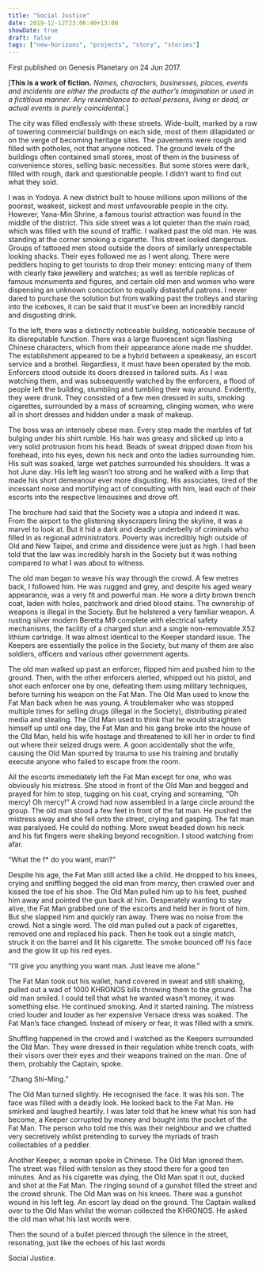 ```yaml
---
title: "Social Justice"
date: 2019-12-12T23:06:40+13:00
showDate: true
draft: false
tags: ["new-horizons", "projects", "story", "stories"]
---
```


First published on Genesis Planetary on 24 Jun 2017.

[__This is a work of fiction.__ _Names, characters, businesses, places, events and incidents are either the products of the author’s imagination or used in a fictitious manner. Any resemblance to actual persons, living or dead, or actual events is purely coincidental._]

The city was filled endlessly with these streets. Wide-built, marked by a row of towering commercial buildings on each side, most of them dilapidated or on the verge of becoming heritage sites. The pavements were rough and filled with potholes, not that anyone noticed. The ground levels of the buildings often contained small stores, most of them in the business of convenience stores, selling basic necessities. But some stores were dark, filled with rough, dark and questionable people. I didn’t want to find out what they sold.

I was in Yodoya. A new district built to house millions upon millions of the poorest, weakest, sickest and most unfavourable people in the city. However, Yana-Min Shrine, a famous tourist attraction was found in the middle of the district. This side street was a lot quieter than the main road, which was filled with the sound of traffic. I walked past the old man. He was standing at the corner smoking a cigarette. This street looked dangerous. Groups of tattooed men stood outside the doors of similarly unrespectable looking shacks. Their eyes followed me as I went along. There were peddlers hoping to get tourists to drop their money: enticing many of them with clearly fake jewellery and watches; as well as terrible replicas of famous monuments and figures, and certain old men and women who were dispensing an unknown concoction to equally distasteful patrons. I never dared to purchase the solution but from walking past the trolleys and staring into the iceboxes, it can be said that it must’ve been an incredibly rancid and disgusting drink.

To the left, there was a distinctly noticeable building, noticeable because of its disreputable function. There was a large fluorescent sign flashing Chinese characters, which from their appearance alone made me shudder. The establishment appeared to be a hybrid between a speakeasy, an escort service and a brothel. Regardless, it must have been operated by the mob. Enforcers stood outside its doors dressed in tailored suits. As I was watching them, and was subsequently watched by the enforcers, a flood of people left the building, stumbling and tumbling their way around. Evidently, they were drunk. They consisted of a few men dressed in suits, smoking cigarettes, surrounded by a mass of screaming, clinging women, who were all in short dresses and hidden under a mask of makeup.

The boss was an intensely obese man. Every step made the marbles of fat bulging under his shirt rumble. His hair was greasy and slicked up into a very solid protrusion from his head. Beads of sweat dripped down from his forehead, into his eyes, down his neck and onto the ladies surrounding him. His suit was soaked, large wet patches surrounded his shoulders. It was a hot June day. His left leg wasn’t too strong and he walked with a limp that made his short demeanour ever more disgusting. His associates, tired of the incessant noise and mortifying act of consulting with him, lead each of their escorts into the respective limousines and drove off.

The brochure had said that the Society was a utopia and indeed it was. From the airport to the glistening skyscrapers lining the skyline, it was a marvel to look at. But it hid a dark and deadly underbelly of criminals who filled in as regional administrators. Poverty was incredibly high outside of Old and New Taipei, and crime and dissidence were just as high. I had been told that the law was incredibly harsh in the Society but it was nothing compared to what I was about to witness.

The old man began to weave his way through the crowd. A few metres back, I followed him. He was rugged and grey, and despite his aged weary appearance, was a very fit and powerful man. He wore a dirty brown trench coat, laden with holes, patchwork and dried blood stains. The ownership of weapons is illegal in the Society. But he holstered a very familiar weapon. A rusting silver modern Beretta M9 complete with electrical safety mechanisms, the facility of a charged stun and a single non-removable X52 lithium cartridge. It was almost identical to the Keeper standard issue. The Keepers are essentially the police in the Society, but many of them are also soldiers, officers and various other government agents.

The old man walked up past an enforcer, flipped him and pushed him to the ground. Then, with the other enforcers alerted, whipped out his pistol, and shot each enforcer one by one, defeating them using military techniques, before turning his weapon on the Fat Man. The Old Man used to know the Fat Man back when he was young. A troublemaker who was stopped multiple times for selling drugs (illegal in the Society), distributing pirated media and stealing. The Old Man used to think that he would straighten himself up until one day, the Fat Man and his gang broke into the house of the Old Man, held his wife hostage and threatened to kill her in order to find out where their seized drugs were. A goon accidentally shot the wife, causing the Old Man spurred by trauma to use his training and brutally execute anyone who failed to escape from the room.

All the escorts immediately left the Fat Man except for one, who was obviously his mistress. She stood in front of the Old Man and begged and prayed for him to stop, tugging on his coat, crying and screaming, “Oh mercy! Oh mercy!” A crowd had now assembled in a large circle around the group. The old man stood a few feet in front of the fat man. He pushed the mistress away and she fell onto the street, crying and gasping. The fat man was paralysed. He could do nothing. More sweat beaded down his neck and his fat fingers were shaking beyond recognition. I stood watching from afar.

“What the f* do you want, man?”

Despite his age, the Fat Man still acted like a child. He dropped to his knees, crying and sniffling begged the old man from mercy, then crawled over and kissed the toe of his shoe. The Old Man pulled him up to his feet, pushed him away and pointed the gun back at him. Desperately wanting to stay alive, the Fat Man grabbed one of the escorts and held her in front of him. But she slapped him and quickly ran away. There was no noise from the crowd. Not a single word. The old man pulled out a pack of cigarettes, removed one and replaced his pack. Then he took out a single match, struck it on the barrel and lit his cigarette. The smoke bounced off his face and the glow lit up his red eyes.

“I’ll give you anything you want man. Just leave me alone.”

The Fat Man took out his wallet, hand covered in sweat and still shaking, pulled out a wad of 1000 KHRONOS bills throwing them to the ground. The old man smiled. I could tell that what he wanted wasn't money, it was something else. He continued smoking. And it started raining. The mistress cried louder and louder as her expensive Versace dress was soaked. The Fat Man’s face changed. Instead of misery or fear, it was filled with a smirk.

Shuffling happened in the crowd and I watched as the Keepers surrounded the Old Man. They were dressed in their regulation white trench coats, with their visors over their eyes and their weapons trained on the man. One of them, probably the Captain, spoke.

“Zhang Shi-Ming.”

The Old Man turned slightly. He recognised the face. It was his son. The face was filled with a deadly look. He looked back to the Fat Man. He smirked and laughed heartily. I was later told that he knew what his son had become, a Keeper corrupted by money and bought into the pocket of the Fat Man. The person who told me this was their neighbour and we chatted very secretively whilst pretending to survey the myriads of trash collectables of a peddler.

Another Keeper, a woman spoke in Chinese. The Old Man ignored them. The street was filled with tension as they stood there for a good ten minutes. And as his cigarette was dying, the Old Man spat it out, ducked and shot at the Fat Man. The ringing sound of a gunshot filled the street and the crowd shrunk. The Old Man was on his knees. There was a gunshot wound in his left leg. An escort lay dead on the ground. The Captain walked over to the Old Man whilst the woman collected the KHRONOS. He asked the old man what his last words were.

Then the sound of a bullet pierced through the silence in the street, resonating, just like the echoes of his last words

Social Justice.
